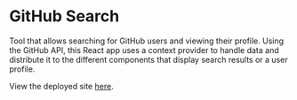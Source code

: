 # GitHub Search

Tool that allows searching for GitHub users and viewing their profile. Using the GitHub API, this React app uses a context provider to handle data and distribute it to the different components that display search results or a user profile.

View the deployed site [here](https://github-finder-mckie.netlify.app/).
